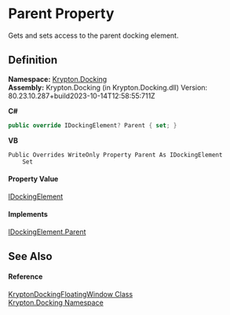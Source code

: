 # Parent Property


Gets and sets access to the parent docking element.



## Definition
**Namespace:** <a href="98399376-cf41-9454-4b4d-4fab2ca20bc7.md">Krypton.Docking</a>  
**Assembly:** Krypton.Docking (in Krypton.Docking.dll) Version: 80.23.10.287+build2023-10-14T12:58:55:711Z

**C#**
``` C#
public override IDockingElement? Parent { set; }
```
**VB**
``` VB
Public Overrides WriteOnly Property Parent As IDockingElement
	Set
```



#### Property Value
<a href="7a8c0862-7f74-27fa-175f-cc894ff97478.md">IDockingElement</a>

#### Implements
<a href="da413c51-4556-4ac8-daef-00617c3e837b.md">IDockingElement.Parent</a>  


## See Also


#### Reference
<a href="965d3277-b00b-7fa7-f356-ce5ced7fc311.md">KryptonDockingFloatingWindow Class</a>  
<a href="98399376-cf41-9454-4b4d-4fab2ca20bc7.md">Krypton.Docking Namespace</a>  
